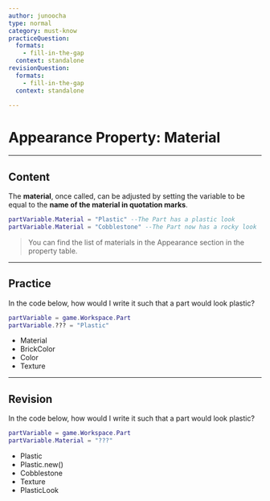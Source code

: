 ```yaml
---
author: junoocha
type: normal
category: must-know
practiceQuestion:
  formats:
    - fill-in-the-gap
  context: standalone
revisionQuestion:
  formats:
    - fill-in-the-gap
  context: standalone

---
```


# Appearance Property: Material
---

## Content

The **material**, once called, can be adjusted by setting the variable to be equal to the **name of the material in quotation marks**.

```lua
partVariable.Material = "Plastic" --The Part has a plastic look
partVariable.Material = "Cobblestone" --The Part now has a rocky look 
```

> You can find the list of materials in the Appearance section in the property table.

---

## Practice

In the code below, how would I write it such that a part would look plastic?

```lua
partVariable = game.Workspace.Part
partVariable.??? = "Plastic"
```

- Material
- BrickColor
- Color
- Texture

---

## Revision
In the code below, how would I write it such that a part would look plastic?
```lua
partVariable = game.Workspace.Part
partVariable.Material = "???"
```

- Plastic
- Plastic.new()
- Cobblestone
- Texture
- PlasticLook